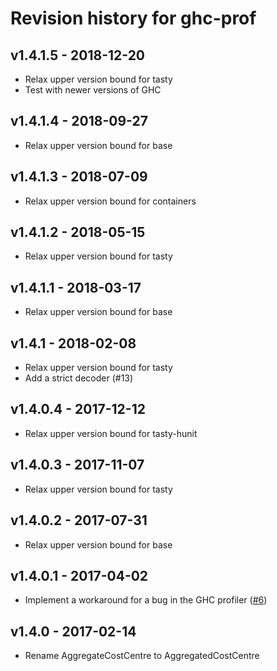 # Revision history for ghc-prof

## v1.4.1.5 - 2018-12-20

* Relax upper version bound for tasty
* Test with newer versions of GHC

## v1.4.1.4 - 2018-09-27

* Relax upper version bound for base

## v1.4.1.3 - 2018-07-09

* Relax upper version bound for containers

## v1.4.1.2 - 2018-05-15

* Relax upper version bound for tasty

## v1.4.1.1 - 2018-03-17

* Relax upper version bound for base

## v1.4.1 - 2018-02-08

* Relax upper version bound for tasty
* Add a strict decoder (#13)

## v1.4.0.4 - 2017-12-12

* Relax upper version bound for tasty-hunit

## v1.4.0.3 - 2017-11-07

* Relax upper version bound for tasty

## v1.4.0.2 - 2017-07-31

* Relax upper version bound for base

## v1.4.0.1 - 2017-04-02

* Implement a workaround for a bug in the GHC profiler ([#6](https://github.com/maoe/ghc-prof/issues/6))

## v1.4.0 - 2017-02-14

* Rename AggregateCostCentre to AggregatedCostCentre
